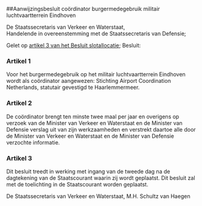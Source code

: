 <meta http-equiv='Content-Type' content='text/html; charset=utf-8' />

##Aanwijzingsbesluit coördinator burgermedegebruik militair luchtvaartterrein Eindhoven

De Staatssecretaris van Verkeer en Waterstaat,  
Handelende in overeenstemming met de Staatssecretaris van Defensie;

Gelet op [artikel 3 van het Besluit slotallocatie](../../../../../../../AMvB/besluit/slotallocatie/BWBR0009035/README.md);
Besluit:    

### Artikel  1  

Voor het burgermedegebruik op het militair luchtvaartterrein Eindhoven wordt als coördinator aangewezen: Stichting Airport Coordination Netherlands, statutair gevestigd te Haarlemmermeer. 

### Artikel  2  

De coördinator brengt ten minste twee maal per jaar en overigens op verzoek van de Minister van Verkeer en Waterstaat en de Minister van Defensie verslag uit van zijn werkzaamheden en verstrekt daartoe alle door de Minister van Verkeer en Waterstaat en de Minister van Defensie verzochte informatie. 

### Artikel  3  

Dit besluit treedt in werking met ingang van de tweede dag na de dagtekening van de Staatscourant waarin zij wordt geplaatst. 
Dit besluit zal met de toelichting in de Staatscourant worden geplaatst.   

De 
Staatssecretaris van Verkeer en Waterstaat,
M.H.  Schultz van Haegen      
